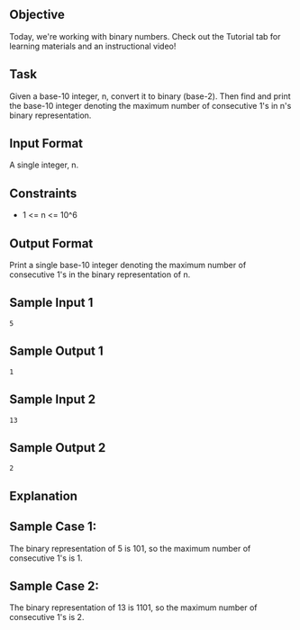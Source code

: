 ## Objective
Today, we're working with binary numbers. Check out the Tutorial tab for learning materials and an instructional video!

## Task
Given a base-10 integer, n, convert it to binary (base-2). Then find and print the base-10 integer denoting the maximum number of consecutive 1's in n's binary representation.

## Input Format

A single integer, n.

## Constraints

  - 1 <= n <= 10^6
 
## Output Format

Print a single base-10 integer denoting the maximum number of consecutive 1's in the binary representation of n.

## Sample Input 1

```
5
```

## Sample Output 1

```
1
```

## Sample Input 2

```
13
```

## Sample Output 2

```
2
```

## Explanation

## Sample Case 1:

The binary representation of 5 is 101, so the maximum number of consecutive 1's is 1.

## Sample Case 2:

The binary representation of 13 is 1101, so the maximum number of consecutive 1's is 2.